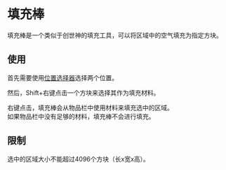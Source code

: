 # 填充棒

填充棒是一个类似于创世神的填充工具，可以将区域中的空气填充为指定方块。

## 使用

首先需要使用[位置选择器](/Position-Selector)选择两个位置。

然后，Shift+右键点击一个方块来选择其作为填充材料。

右键点击，填充棒会从物品栏中使用材料来填充选中的区域。  
如果物品栏中没有足够的材料，填充棒不会进行填充。

## 限制

选中的区域大小不能超过4096个方块（长x宽x高）。
